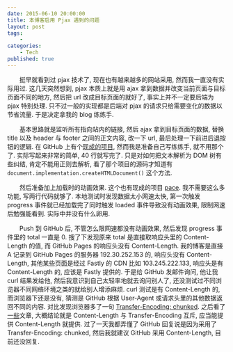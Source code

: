 ```yaml
---
date: 2015-06-10 20:00:00
title: 本博客启用 Pjax 遇到的问题
layout: post
tags:
    - 
categories:
    - Tech
published: true
---
```

　　挺早就看到过 pjax 技术了, 现在也有越来越多的网站采用, 然而我一直没有实际用过. 这几天突然想到, pjax 本质上就是用 ajax 拿到数据并改变当前页面与目标页面不同的地方, 然后把 url 改成目标页面的就好了, 事实上并不一定要后端为 pjax 特别处理. 只不过一般的实现都是后端对 pjax 的请求只给需要变化的数据以节省流量. 于是决定拿我的 blog 练练手.

<!-- more -->

　　基本思路就是监听所有指向站内的链接, 然后 ajax 拿到目标页面的数据, 替换 title 以及 header 与 footer 之间的正文内容, 改一下 url, 最后处理一下前进后退按钮的逻辑. 在 GitHub 上有个[现成的项目](https://github.com/MoOx/pjax), 然而我是准备自己写练练手, 就不用那个了. 实际写起来非常的简单, 40 行就写完了. 只是对如何把文本解析为 DOM 树有些纠结, 肯定不能用正则去解析, 看了那个项目的源码才知道有 `document.implementation.createHTMLDocument()` 这个方法.

　　然后准备加上加载时的动画效果. 这个也有现成的项目 [pace](https://github.com/HubSpot/pace). 我不需要这么多功能, 写两行代码就够了. 本地测试时发现数据太小网速太快, 第一次触发 progress 事件就已经加载完了同时触发 loaded 事件导致没有动画效果, 限制网速后勉强能看到. 实际中并没有什么卵用.

　　Push 到 GitHub 后, 不管怎么限网速都没有动画效果, 然后发现 progress 事件里的 total 一直是 0. 搜了下发现原来 total 是直接取响应头里的 Content-Length 的值, 而 GitHub Pages 的响应头没有 Content-Length. 我的博客是直接 A 记录到 GitHub Pages 的服务器 192.30.252.153 的, 响应头没有 Content-Length, 其他某些页面是经过 Fastly 的 CDN 比如 103.245.222.133, 响应头是有 Content-Length 的, 应该是 Fastly 提供的. 于是给 GitHub 发邮件询问, 他让我 curl 结果发给他, 然后我意识到自己太轻率地就去询问别人了, 还没测试过不同浏览器不同网络环境之类的就给别人增添麻烦. curl 测试是有 Content-Length 的, 而浏览器下还是没有, 猜测是 GitHub 根据 User-Agent 或请求头里的其他数据返回不同的内容. 对比发现浏览器多了一句 [Transfer-Encoding: chunked](https://zh.wikipedia.org/wiki/%E5%88%86%E5%9D%97%E4%BC%A0%E8%BE%93%E7%BC%96%E7%A0%81). 之后看了[一](https://www.imququ.com/post/transfer-encoding-header-in-http.html)[些](https://stackoverflow.com/questions/2419281/content-length-header-versus-chunked-encoding)文章, 大概结论就是 Content-Length 与 Transfer-Encoding 互斥, 应当能提供 Content-Length 就提供. 过了一天我都弄懂了 GitHub 回复说是因为采用了 Transfer-Encoding: chunked, 然后我就建议 GitHub 采用 Content-Length, 目前还没回复.
